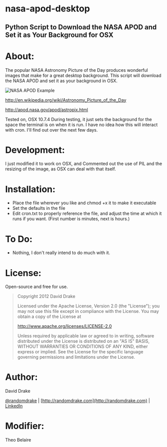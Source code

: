 nasa-apod-desktop
=====

Python Script to Download the NASA APOD and Set it as Your Background for OSX
-----

About:
=====
The popular NASA Astronomy Picture of the Day produces wonderful images that make for a great desktop background. This script will download the NASA APOD and set it as your background in OSX.

![NASA APOD Example](http://randomdrake.com/nasa_apod.jpg "An example of a NASA APOD image.")

http://en.wikipedia.org/wiki/Astronomy_Picture_of_the_Day

http://apod.nasa.gov/apod/astropix.html

Tested on, OSX 10.7.4
During testing, it just sets the background for the space the terminal is on when it is run.  I have no idea how this will interact with cron.  I'll find out over the next few days.

Development:
=====
I just modified it to work on OSX, and Commented out the use of PIL and the resizing of the image, as OSX can deal with that itself.


Installation:
=====
* Place the file wherever you like and chmod +x it to make it executable
* Set the defaults in the file 
* Edit cron.txt to properly reference the file, and adjust the time at which it runs if you want.  (First number is minutes, next is hours.)

To Do:
=====
* Nothing, I don't really intend to do much with it.

License:
=====
Open-source and free for use.
>Copyright 2012 David Drake
>
>Licensed under the Apache License, Version 2.0 (the "License"); you may not use this file except in compliance with the License. You may obtain a copy of the License at
>
>http://www.apache.org/licenses/LICENSE-2.0
>
>Unless required by applicable law or agreed to in writing, software distributed under the License is distributed on an "AS IS" BASIS, WITHOUT WARRANTIES OR CONDITIONS OF ANY KIND, either express or implied. See the License for the specific language governing permissions and limitations under the License. 

Author:
=====
David Drake 

[@randomdrake](https://twitter.com/randomdrake) | [http://randomdrake.com](http://randomdrake.com) | [LinkedIn](http://www.linkedin.com/pub/david-drake/52/247/465)


Modifier:
=====
Theo Belaire
